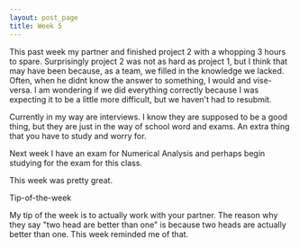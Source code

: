 ```yaml
---
layout: post_page
title: Week 5
---
```


This past week my partner and finished project 2 with a whopping 3 hours to spare. Surprisingly project 2 was not as hard as project 1, but I think that may have been because, as a team, we filled in the knowledge we lacked. Often, when he didnt know the answer to something, I would and vise-versa. I am wondering if we did everything correctly because I was expecting it to be a little more difficult, but we haven't had to resubmit. 

Currently in my way are interviews. I know they are supposed to be a good thing, but they are just in the way of school word and exams. An extra thing that you have to study and worry for. 

Next week I have an exam for Numerical Analysis and perhaps begin studying for the exam for this class.

This week was pretty great.

Tip-of-the-week

My tip of the week is to actually work with your partner. The reason why they say "two head are better than one" is because two heads are actually better than one. This week reminded me of that. 

